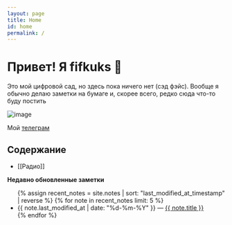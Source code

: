 ```yaml
---
layout: page
title: Home
id: home
permalink: /
---
```


# Привет! Я fifkuks 🌱

Это мой цифровой сад, но здесь пока ничего нет (сэд фэйс). Вообще я обычно делаю заметки на бумаге и, скорее всего, редко сюда что-то буду постить

<img src="https://i.pinimg.com/originals/7a/b9/f2/7ab9f2e22cd527deed9e9471770f611e.gif" alt="image">

Мой <a class="external-link" href="https://t.me/fifkukstg" title="Telegram">телеграм</a>

## Содержание

- [[Радио]]

<strong>Недавно обновленные заметки</strong>

<ul>
  {% assign recent_notes = site.notes | sort: "last_modified_at_timestamp" | reverse %}
  {% for note in recent_notes limit: 5 %}
    <li>
      {{ note.last_modified_at | date: "%d-%m-%Y" }} — <a class="internal-link" href="{{ site.baseurl }}{{ note.url }}">{{ note.title }}</a>
    </li>
  {% endfor %}
</ul>

<style>
  .wrapper {
    max-width: 46em;
  }
</style>
